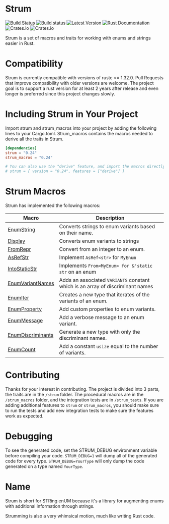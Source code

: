 # Strum

[![Build Status](https://travis-ci.com/Peternator7/strum.svg?branch=master)](https://travis-ci.com/Peternator7/strum)
[![Build status](https://ci.appveyor.com/api/projects/status/ji4f6n2m5lvu11xt?svg=true)](https://ci.appveyor.com/project/Peternator7/strum)
[![Latest Version](https://img.shields.io/crates/v/strum.svg)](https://crates.io/crates/strum)
[![Rust Documentation](https://docs.rs/strum/badge.svg)](https://docs.rs/strum)
![Crates.io](https://img.shields.io/crates/l/strum)
![Crates.io](https://img.shields.io/crates/d/strum)

Strum is a set of macros and traits for working with enums and strings easier in Rust.

# Compatibility

Strum is currently compatible with versions of rustc >= 1.32.0. Pull Requests that improve compatibility with older
versions are welcome. The project goal is to support a rust version for at least 2 years after release 
and even longer is preferred since this project changes slowly.

# Including Strum in Your Project

Import strum and strum_macros into your project by adding the following lines to your
Cargo.toml. Strum_macros contains the macros needed to derive all the traits in Strum.

```toml
[dependencies]
strum = "0.24"
strum_macros = "0.24"

# You can also use the "derive" feature, and import the macros directly from "strum"
# strum = { version = "0.24", features = ["derive"] }
```

# Strum Macros

Strum has implemented the following macros:

| Macro | Description |
| --- | ----------- |
| [EnumString] | Converts strings to enum variants based on their name. |
| [Display] | Converts enum variants to strings |
| [FromRepr] | Convert from an integer to an enum. |
| [AsRefStr] | Implement `AsRef<str>` for `MyEnum` |
| [IntoStaticStr] | Implements `From<MyEnum> for &'static str` on an enum |
| [EnumVariantNames] | Adds an associated `VARIANTS` constant which is an array of discriminant names |
| [EnumIter] | Creates a new type that iterates of the variants of an enum. |
| [EnumProperty] | Add custom properties to enum variants. |
| [EnumMessage] | Add a verbose message to an enum variant. |
| [EnumDiscriminants] | Generate a new type with only the discriminant names. |
| [EnumCount] | Add a constant `usize` equal to the number of variants. |

# Contributing

Thanks for your interest in contributing. The project is divided into 3 parts, the traits are in the
`/strum` folder. The procedural macros are in the `/strum_macros` folder, and the integration tests are
in `/strum_tests`. If you are adding additional features to `strum` or `strum_macros`, you should make sure
to run the tests and add new integration tests to make sure the features work as expected.

# Debugging

To see the generated code, set the STRUM_DEBUG environment variable before compiling your code.
`STRUM_DEBUG=1` will dump all of the generated code for every type. `STRUM_DEBUG=YourType` will
only dump the code generated on a type named `YourType`.

# Name

Strum is short for STRing enUM because it's a library for augmenting enums with additional
information through strings.

Strumming is also a very whimsical motion, much like writing Rust code.

[Macro-Renames]: https://github.com/Peternator7/strum/wiki/Macro-Renames
[EnumString]: https://docs.rs/strum_macros/0.24/strum_macros/derive.EnumString.html
[Display]: https://docs.rs/strum_macros/0.24/strum_macros/derive.Display.html
[AsRefStr]: https://docs.rs/strum_macros/0.24/strum_macros/derive.AsRefStr.html
[IntoStaticStr]: https://docs.rs/strum_macros/0.24/strum_macros/derive.IntoStaticStr.html
[EnumVariantNames]: https://docs.rs/strum_macros/0.24/strum_macros/derive.EnumVariantNames.html
[EnumIter]: https://docs.rs/strum_macros/0.24/strum_macros/derive.EnumIter.html
[EnumProperty]: https://docs.rs/strum_macros/0.24/strum_macros/derive.EnumProperty.html
[EnumMessage]: https://docs.rs/strum_macros/0.24/strum_macros/derive.EnumMessage.html
[EnumDiscriminants]: https://docs.rs/strum_macros/0.24/strum_macros/derive.EnumDiscriminants.html
[EnumCount]: https://docs.rs/strum_macros/0.24/strum_macros/derive.EnumCount.html
[FromRepr]: https://docs.rs/strum_macros/0.24/strum_macros/derive.FromRepr.html
